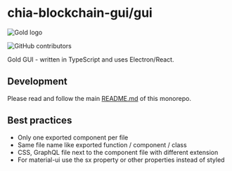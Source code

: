 # chia-blockchain-gui/gui

![Gold logo](https://www.glcoin.net/wp-content/uploads/2022/09/gold-logo.svg)

![GitHub contributors](https://img.shields.io/github/contributors/goldcoin-gl/gold-blockchain-gui?logo=GitHub)

Gold GUI - written in TypeScript and uses Electron/React.

## Development

Please read and follow the main [README.md](https://github.com/goldcoin-gl/gold-blockchain-gui) of this monorepo.

## Best practices

- Only one exported component per file
- Same file name like exported function / component / class
- CSS, GraphQL file next to the component file with different extension
- For material-ui use the sx property or other properties instead of styled
